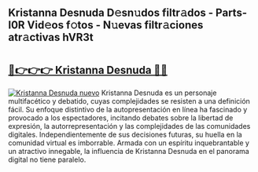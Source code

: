## Kristanna Desnuda D𝚎sn𝚞dos filtr𝚊dos - Parts-l0R Vid𝚎os f𝚘tos - N𝚞evas filtr𝚊ciones atr𝚊ctivas hVR3t

# <h2><a href="http://mb53yp.tromn.icu/?c=Kristanna+Desnuda">🔗👉👉👉 Kristanna Desnuda 🔗🔗</a></h2>

[![Kristanna Desnuda nuevo](https://i.imgur.com/pEAQMta.gif)](http://mb53yp.tromn.icu/?c=Kristanna+Desnuda)
Kristanna Desnuda es un personaje multifacético y debatido, cuyas complejidades se resisten a una definición fácil.  Su enfoque distintivo de la autopresentación en línea ha fascinado y provocado a los espectadores, incitando debates sobre la libertad de expresión, la autorrepresentación y las complejidades de las comunidades digitales. Independientemente de sus decisiones futuras, su huella en la comunidad virtual es imborrable. Armada con un espíritu inquebrantable y un atractivo innegable, la influencia de Kristanna Desnuda en el panorama digital no tiene paralelo.
